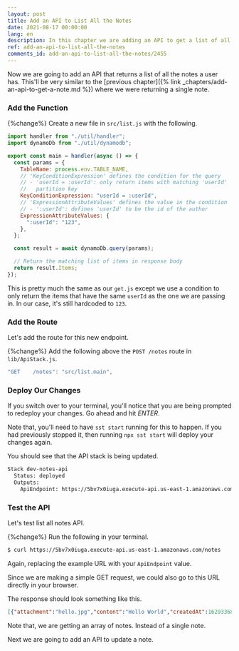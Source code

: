 ```yaml
---
layout: post
title: Add an API to List All the Notes
date: 2021-08-17 00:00:00
lang: en
description: In this chapter we are adding an API to get a list of all the notes a user has. It'll trigger a Lambda function when we hit the API and get the list of notes from our DynamoDB table.
ref: add-an-api-to-list-all-the-notes
comments_id: add-an-api-to-list-all-the-notes/2455
---
```


Now we are going to add an API that returns a list of all the notes a user has. This'll be very similar to the [previous chapter]({% link _chapters/add-an-api-to-get-a-note.md %}) where we were returning a single note.

### Add the Function

{%change%} Create a new file in `src/list.js` with the following.

``` js
import handler from "./util/handler";
import dynamoDb from "./util/dynamodb";

export const main = handler(async () => {
  const params = {
    TableName: process.env.TABLE_NAME,
    // 'KeyConditionExpression' defines the condition for the query
    // - 'userId = :userId': only return items with matching 'userId'
    //   partition key
    KeyConditionExpression: "userId = :userId",
    // 'ExpressionAttributeValues' defines the value in the condition
    // - ':userId': defines 'userId' to be the id of the author
    ExpressionAttributeValues: {
      ":userId": "123",
    },
  };

  const result = await dynamoDb.query(params);

  // Return the matching list of items in response body
  return result.Items;
});
```

This is pretty much the same as our `get.js` except we use a condition to only return the items that have the same `userId` as the one we are passing in. In our case, it's still hardcoded to `123`.

### Add the Route

Let's add the route for this new endpoint.

{%change%} Add the following above the `POST /notes` route in `lib/ApiStack.js`.

``` js
"GET    /notes": "src/list.main",
```

### Deploy Our Changes

If you switch over to your terminal, you'll notice that you are being prompted to redeploy your changes. Go ahead and hit _ENTER_.

Note that, you'll need to have `sst start` running for this to happen. If you had previously stopped it, then running `npx sst start` will deploy your changes again.

You should see that the API stack is being updated.

``` bash
Stack dev-notes-api
  Status: deployed
  Outputs:
    ApiEndpoint: https://5bv7x0iuga.execute-api.us-east-1.amazonaws.com
```

### Test the API

Let's test list all notes API.

{%change%} Run the following in your terminal.

``` bash
$ curl https://5bv7x0iuga.execute-api.us-east-1.amazonaws.com/notes
```

Again, replacing the example URL with your `ApiEndpoint` value.

Since we are making a simple GET request, we could also go to this URL directly in your browser.

The response should look something like this.

``` json
[{"attachment":"hello.jpg","content":"Hello World","createdAt":1629336889054,"noteId":"a46b7fe0-008d-11ec-a6d5-a1d39a077784","userId":"123"}]
```

Note that, we are getting an array of notes. Instead of a single note.

Next we are going to add an API to update a note.
